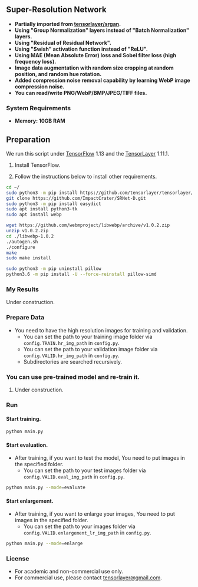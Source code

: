 ## Super-Resolution Network

- **Partially imported from [tensorlayer/srgan](https://github.com/tensorlayer/srgan).**
- **Using "Group Normalization" layers instead of "Batch Normalization" layers.**
- **Using "Residual of Residual Network".**
- **Using "Swish" activation function instead of "ReLU".**
- **Using MAE (Mean Absolute Error) loss and Sobel filter loss (high frequency loss).**
- **Image data augmentation with random size cropping at random position, and random hue rotation.**
- **Added compression noise removal capability by learning WebP image compression noise.**
- **You can read/write PNG/WebP/BMP/JPEG/TIFF files.**

### System Requirements
- **Memory: 10GB RAM**

## Preparation

We run this script under [TensorFlow](https://www.tensorflow.org) 1.13 and the [TensorLayer](https://github.com/tensorlayer/tensorlayer) 1.11.1.

1. Install TensorFlow.

1. Follow the instructions below to install other requirements.
```bash
cd ~/
sudo python3 -m pip install https://github.com/tensorlayer/tensorlayer/archive/1.11.1.zip
git clone https://github.com/ImpactCrater/SRNet-D.git
sudo python3 -m pip install easydict
sudo apt install python3-tk
sudo apt install webp

wget https://github.com/webmproject/libwebp/archive/v1.0.2.zip
unzip v1.0.2.zip
cd ./libwebp-1.0.2
./autogen.sh
./configure
make
sudo make install

sudo python3 -m pip uninstall pillow
python3.6 -m pip install -U --force-reinstall pillow-simd
```

### My Results
Under construction.

### Prepare Data

 - You need to have the high resolution images for training and validation.
   -  You can set the path to your training image folder via `config.TRAIN.hr_img_path` in `config.py`.
   -  You can set the path to your validation image folder via `config.VALID.hr_img_path` in `config.py`.
   -  Subdirectories are searched recursively.

### You can use pre-trained model and re-train it.
 1. Under construction.

### Run

#### Start training.

```bash
python main.py
```

#### Start evaluation.
 - After training, if you want to test the model, You need to put images in the specified folder.
   -  You can set the path to your test images folder via `config.VALID.eval_img_path` in `config.py`.
  

```bash
python main.py --mode=evaluate 
```

#### Start enlargement.
 - After training, if you want to enlarge your images, You need to put images in the specified folder.
   -  You can set the path to your images folder via `config.VALID.enlargement_lr_img_path` in `config.py`.
  

```bash
python main.py --mode=enlarge 
```

### License

- For academic and non-commercial use only.
- For commercial use, please contact tensorlayer@gmail.com.
